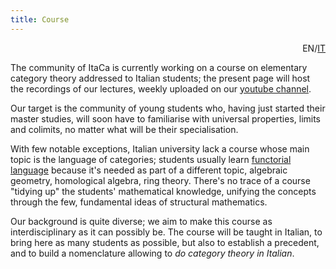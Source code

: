 ```yaml
---
title: Course
---
```


<div style="text-align: right">EN/<a href="course.html">IT</a></div>

The community of ItaCa is currently working on a course on elementary category theory addressed to Italian students; the present page will host the recordings of our lectures, weekly uploaded on our [youtube channel](https://www.youtube.com/channel/UCKdVVjPg_dHhbIiuzLh4Llg).

Our target is the community of young students who, having just started their master studies, will soon have to familiarise with universal properties, limits and colimits, no matter what will be their specialisation.

With few notable exceptions, Italian university lack a course whose main topic is the language of categories; students usually learn [functorial language](https://ncatlab.org/nlab/files/GrothendieckIntroductionLangageFonctoriel1965.pdf) because it's needed as part of a different topic, algebraic geometry, homological algebra, ring theory. There's no trace of a course "tidying up" the students' mathematical knowledge, unifying the concepts through the few, fundamental ideas of structural mathematics.

Our background is quite diverse; we aim to make this course as interdisciplinary as it can possibly be. The course will be taught in Italian, to bring here as many students as possible, but also to establish a precedent, and to build a nomenclature allowing to _do category theory in Italian_.
